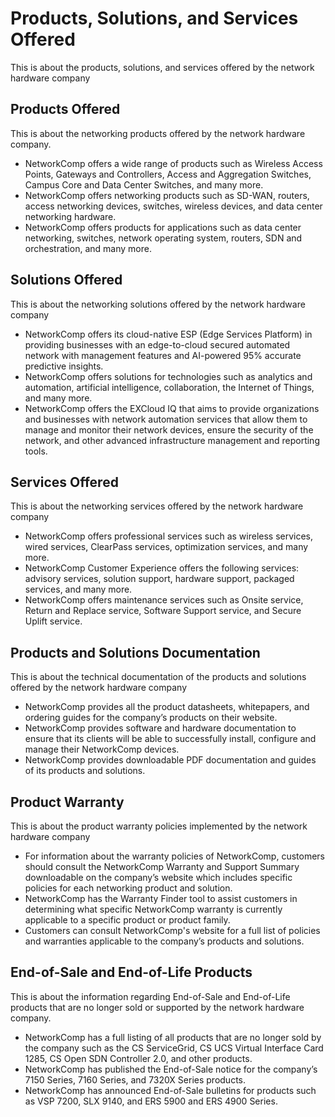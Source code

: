 # Products, Solutions, and Services Offered

This is about the products, solutions, and services offered by the network hardware company

## Products Offered

This is about the networking products offered by the network hardware company.

- NetworkComp offers a wide range of products such as Wireless Access Points, Gateways and Controllers, Access and Aggregation Switches, Campus Core and Data Center Switches, and many more.
- NetworkComp offers networking products such as SD-WAN, routers, access networking devices, switches, wireless devices, and data center networking hardware.
- NetworkComp offers products for applications such as data center networking, switches, network operating system, routers, SDN and orchestration, and many more.

## Solutions Offered

This is about the networking solutions offered by the network hardware company

- NetworkComp offers its cloud-native ESP (Edge Services Platform) in providing businesses with an edge-to-cloud secured automated network with management features and AI-powered 95% accurate predictive insights.
- NetworkComp offers solutions for technologies such as analytics and automation, artificial intelligence, collaboration, the Internet of Things, and many more.
- NetworkComp offers the EXCloud IQ that aims to provide organizations and businesses with network automation services that allow them to manage and monitor their network devices, ensure the security of the network, and other advanced infrastructure management and reporting tools.

## Services Offered

This is about the networking services offered by the network hardware company

- NetworkComp offers professional services such as wireless services, wired services, ClearPass services, optimization services, and many more.
- NetworkComp Customer Experience offers the following services: advisory services, solution support, hardware support, packaged services, and many more.
- NetworkComp offers maintenance services such as Onsite service, Return and Replace service, Software Support service, and Secure Uplift service.

## Products and Solutions Documentation

This is about the technical documentation of the products and solutions offered by the network hardware company

- NetworkComp provides all the product datasheets, whitepapers, and ordering guides for the company’s products on their website.
- NetworkComp provides software and hardware documentation to ensure that its clients will be able to successfully install, configure and manage their NetworkComp devices.
- NetworkComp provides downloadable PDF documentation and guides of its products and solutions.

## Product Warranty

This is about the product warranty policies implemented by the network hardware company

- For information about the warranty policies of NetworkComp, customers should consult the NetworkComp Warranty and Support Summary downloadable on the company’s website which includes specific policies for each networking product and solution.
- NetworkComp has the Warranty Finder tool to assist customers in determining what specific NetworkComp warranty is currently applicable to a specific product or product family.
- Customers can consult NetworkComp's website for a full list of policies and warranties applicable to the company’s products and solutions.

## End-of-Sale and End-of-Life Products

This is about the information regarding End-of-Sale and End-of-Life products that are no longer sold or supported by the network hardware company.

- NetworkComp has a full listing of all products that are no longer sold by the company such as the CS ServiceGrid, CS UCS Virtual Interface Card 1285, CS Open SDN Controller 2.0, and other products.
- NetworkComp has published the End-of-Sale notice for the company’s  7150 Series, 7160 Series, and 7320X Series products.
- NetworkComp has announced End-of-Sale bulletins for products such as VSP 7200, 	SLX 9140, and ERS 5900 and ERS 4900 Series.